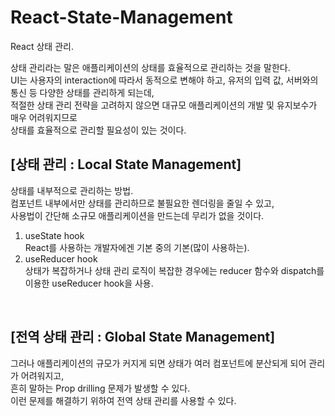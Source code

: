 # React-State-Management
React 상태 관리.

상태 관리라는 말은 애플리케이션의 상태를 효율적으로 관리하는 것을 말한다.</br>
UI는 사용자의 interaction에 따라서 동적으로 변해야 하고, 유저의 입력 값, 서버와의 통신 등 다양한 상태를 관리하게 되는데,<br/>
적절한 상태 관리 전략을 고려하지 않으면 대규모 애플리케이션의 개발 및 유지보수가 매우 어려워지므로</br>
상태를 효율적으로 관리할 필요성이 있는 것이다.
<h2 style={{marginTop:"10px"}}>[상태 관리 : Local State Management]</h2>
상태를 내부적으로 관리하는 방법.<br/>
컴포넌트 내부에서만 상태를 관리하므로 불필요한 렌더링을 줄일 수 있고,<br/>
사용법이 간단해 소규모 애플리케이션을 만드는데 무리가 없을 것이다.<br/>

1. useState hook<br/>
React를 사용하는 개발자에겐 기본 중의 기본(많이 사용하는).    
2. useReducer hook<br/>
상태가 복잡하거나 상태 관리 로직이 복잡한 경우에는 reducer 함수와 dispatch를 이용한 useReducer hook을 사용.
<br/>
<h2 style={{marginTop:"10px"}}>[전역 상태 관리 : Global State Management]</h2>
그러나 애플리케이션의 규모가 커지게 되면 상태가 여러 컴포넌트에 분산되게 되어 관리가 어려워지고,<br/>
흔히 말하는 Prop drilling 문제가 발생할 수 있다.<br/>
이런 문제를 해결하기 위하여 전역 상태 관리를 사용할 수 있다.<br/>
